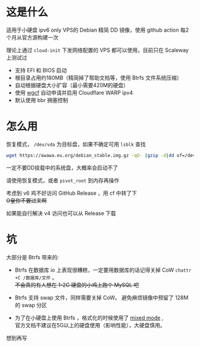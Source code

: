 # 这是什么
适用于小硬盘 ipv6 only VPS的 Debian 精简 DD 镜像，使用 github action 每2个月从官方源构建一次

理论上通过 `cloud-init` 下发网络配置的 VPS 都可以使用，目前只在 Scaleway 上测试过

- 支持 EFI 和 BIOS 启动
- 根目录占用约180MB（精简掉了帮助文档等，使用 Btrfs 文件系统压缩）
- 自动根据硬盘大小扩容（最小需要420M的硬盘）
- 使用 [wgcf](https://github.com/ViRb3/wgcf) 自动申请并启用 Cloudflare WARP ipv4
- 默认使用 bbr 拥塞控制

# 怎么用

恢复模式， `/dev/vda` 为目标盘，如果不确定可用 `lsblk` 查找

``` bash
wget https://awawa.eu.org/debian_stable.img.gz -qO- |gzip -d|dd of=/dev/vda bs=1M status=progress conv=sparse oflag=dsync
```

一定不要DD挂载中的系统盘，大概率会启动不了

请使用恢复模式，或者 `pivot_root` 到内存再操作

考虑到 v6 鸡不好访问 GitHub Release ，用 cf 中转了下<br>~~O皇你不要过来啊~~

如果能自行解决 v4 访问也可以从 Release 下载

# 坑
大部分是 Btrfs 带来的:

- Btrfs 在数据库 io 上表现很糟糕，一定要用数据库的话记得关掉 CoW `chattr +C /数据库/文件` 。<br>
~~不会真的有人想在 1-2G 硬盘的小鸡上跑个 MySQL 吧~~

- Btrfs 支持 swap 文件，同样需要关掉 CoW。 避免麻烦镜像中预留了 128M 的 swap 分区


- 为了在小硬盘上使用 Btrfs ，格式化的时候使用了 [mixed mode](https://btrfs.readthedocs.io/en/latest/mkfs.btrfs.html#options) , <br>
官方文档不建议在5G以上的硬盘使用（影响性能），大硬盘慎用。

想到再写
